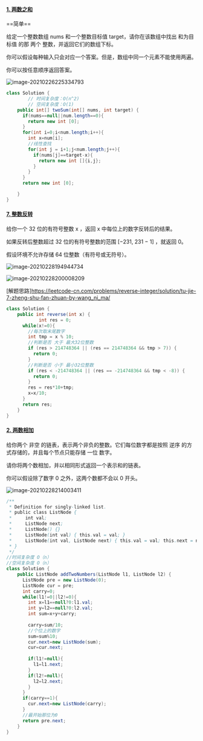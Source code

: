 #### [1. 两数之和](https://leetcode-cn.com/problems/two-sum/)

==简单==

给定一个整数数组 nums 和一个整数目标值 target，请你在该数组中找出 和为目标值 的那 两个 整数，并返回它们的数组下标。

你可以假设每种输入只会对应一个答案。但是，数组中同一个元素不能使用两遍。

你可以按任意顺序返回答案。

![image-20210226225334793](https://typora-wenjiuzhou.oss-cn-beijing.aliyuncs.com/20210226225334.png)

```java
class Solution {
    	// 时间复杂度：O(n^2)
    	// 空间复杂度：O(1)
    public int[] twoSum(int[] nums, int target) {
      if(nums==null||num.length==0){
        return new int [0];
      }
      for(int i=0;i<num.length;i++){
        int x=num[i];
        //线性查找
        for(int j = i+1;j<num.length;j++){
          if(nums[j]==target-x){
            return new int []{i,j};
          }
        }
      }
      return new int [0];

    }
}
```



#### [7. 整数反转](https://leetcode-cn.com/problems/reverse-integer/)

给你一个 32 位的有符号整数 x ，返回 x 中每位上的数字反转后的结果。

如果反转后整数超过 32 位的有符号整数的范围 [−231,  231 − 1] ，就返回 0。

假设环境不允许存储 64 位整数（有符号或无符号）。

![image-20210228194944734](https://typora-wenjiuzhou.oss-cn-beijing.aliyuncs.com/20210228194951.png)

![image-20210228200008209](https://typora-wenjiuzhou.oss-cn-beijing.aliyuncs.com/20210228200008.png)

[解题思路]https://leetcode-cn.com/problems/reverse-integer/solution/tu-jie-7-zheng-shu-fan-zhuan-by-wang_ni_ma/

```java
class Solution {
    public int reverse(int x) {
			int res = 0;
      while(x!=0){
        //每次取末尾数字
        int tmp = x % 10;
        //判断是否 大于 最大32位整数
        if (res > 214748364 || (res == 214748364 && tmp > 7)) {
          return 0;
        }
        //判断是否 小于 最小32位整数
        if (res < -214748364 || (res == -214748364 && tmp < -8)) {
          return 0;
        }
        res = res*10+tmp;
        x=x/10;
      }
      return res;
    }
}
```

#### [2. 两数相加](https://leetcode-cn.com/problems/add-two-numbers/)

给你两个 非空 的链表，表示两个非负的整数。它们每位数字都是按照 逆序 的方式存储的，并且每个节点只能存储 一位 数字。

请你将两个数相加，并以相同形式返回一个表示和的链表。

你可以假设除了数字 0 之外，这两个数都不会以 0 开头。

![image-20210228214003411](https://typora-wenjiuzhou.oss-cn-beijing.aliyuncs.com/20210228214003.png)

```java
/**
 * Definition for singly-linked list.
 * public class ListNode {
 *     int val;
 *     ListNode next;
 *     ListNode() {}
 *     ListNode(int val) { this.val = val; }
 *     ListNode(int val, ListNode next) { this.val = val; this.next = next; }
 * }
 */
//时间复杂度 O（n）
//空间复杂度 O（n）
class Solution {
    public ListNode addTwoNumbers(ListNode l1, ListNode l2) {
      ListNode pre = new ListNode(0);
      ListNode cur = pre;
      int carry=0;
      while(l1!=0||l2!=0){
        int x=l1==null?0:l1.val;
        int y=l2==null?0:l2.val;
        int sum=x+y+carry;
        
        carry=sum/10;
        //个位上的数字
        sum=sum%10;
        cur.next=new ListNode(sum);
        cur=cur.next;
        
        if(l1!=null){
          l1=l1.next;
        }
        if(l2!=null){
          l2=l2.next;
        }
      }
      if(carry==1){
        cur.next=new ListNode(carry);
      }
      //最开始那位为0
      return pre.next;
    }
}
```

